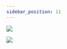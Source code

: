 ```yaml
---
sidebar_position: 11
---
```


**![](https://lh7-us.googleusercontent.com/docsz/AD_4nXdGJCijgKA5ZUuHF3Mh5d1O8dPOvqfCbkKUp7rh2RTQmjvk1QVBnU9fvbtrDvqwmmRfA4J-HyYtVD5S4XfI3qJZJPdBZm-leZ3I4DCUVuu9kU6f7kqcvE-YStuJmkklXBHZPjvN79TEv5qea_oaVBuv4Go?key=zkfcSBcOx-GrHFqZQ896rA)**

**![](https://lh7-us.googleusercontent.com/docsz/AD_4nXc7SzbxhtICasMCTbryxP0UpCjvIaxuaBc1JJ6uFTZr13-L9Dp2m8EO55YyhLb1PwMPym8PLCT1T71BZ_xQLt1R7-t7-HNZgHG1Fohvia4La9iP_Q9zt84EoRQla4wHM2UV1KGdfdUwEAalD3BF5hYQpMY?key=zkfcSBcOx-GrHFqZQ896rA)**